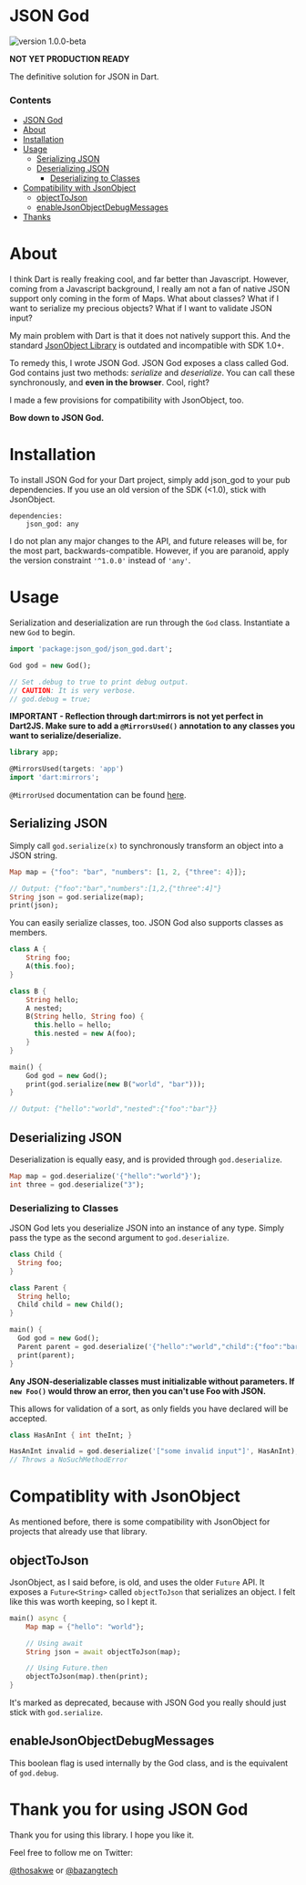 # JSON God

![version 1.0.0-beta](https://img.shields.io/badge/version-1.0.0%20(beta)-blue.svg)

**NOT YET PRODUCTION READY**

The definitive solution for JSON in Dart.

### Contents

*   [JSON God](#json-god)
*   [About](#about)
*   [Installation](#installation)
*   [Usage](#usage)
    *   [Serializing JSON](#serializing-json)
    *   [Deserializing JSON](#deserializing-json)
        *   [Deserializing to Classes](#deserializing-to-classes)
*   [Compatibility with JsonObject](#compatiblity-with-jsonobject)
    *   [objectToJson](#objecttojson)
    *   [enableJsonObjectDebugMessages](#enablejsonobjectdebugmessages)
*   [Thanks](#thank-you-for-using-jsongod)

# About

I think Dart is really freaking cool, and far better than Javascript. However, coming
from a Javascript background, I really am not a fan of native JSON support only
coming in the form of Maps. What about classes? What if I want to serialize my
precious objects? What if I want to validate JSON input?

My main problem with Dart is that it does not natively support this. And the
standard [JsonObject Library](https://github.com/chrisbu/dartwatch-JsonObject)
is outdated and incompatible with SDK 1.0+.

To remedy this, I wrote JSON God. JSON God exposes a class called God.
God contains just two methods: *serialize* and *deserialize*. You can call these
synchronously, and **even in the browser**. Cool, right?

I made a few provisions for compatibility with JsonObject, too.

**Bow down to JSON God.**

# Installation

To install JSON God for your Dart project, simply add json_god to your
pub dependencies. If you use an old version of the SDK (<1.0), stick with
JsonObject.

    dependencies:
        json_god: any

I do not plan any major changes to the API, and future releases will be, for the
most part, backwards-compatible. However, if you are paranoid, apply the version
constraint `'^1.0.0'` instead of `'any'`.

# Usage

Serialization and deserialization are run through the `God` class. Instantiate a new
`God` to begin.

```dart
import 'package:json_god/json_god.dart';

God god = new God();

// Set .debug to true to print debug output.
// CAUTION: It is very verbose.
// god.debug = true;
```

**IMPORTANT - Reflection through dart:mirrors is not yet perfect in Dart2JS. Make sure
to add a `@MirrorsUsed()` annotation to any classes you want to serialize/deserialize.**

```dart
library app;

@MirrorsUsed(targets: 'app')
import 'dart:mirrors';
```

`@MirrorUsed` documentation can be found [here](https://api.dartlang.org/1.14.2/dart-mirrors/MirrorsUsed-class.html).

## Serializing JSON

Simply call `god.serialize(x)` to synchronously transform an object into a JSON
string.
```dart
Map map = {"foo": "bar", "numbers": [1, 2, {"three": 4}]};

// Output: {"foo":"bar","numbers":[1,2,{"three":4]"}
String json = god.serialize(map);
print(json);
```

You can easily serialize classes, too. JSON God also supports classes as members.
```dart
class A {
    String foo;
    A(this.foo);
}

class B {
    String hello;
    A nested;
    B(String hello, String foo) {
      this.hello = hello;
      this.nested = new A(foo);
    }
}

main() {
    God god = new God();
    print(god.serialize(new B("world", "bar")));
}

// Output: {"hello":"world","nested":{"foo":"bar"}}
```

## Deserializing JSON

Deserialization is equally easy, and is provided through `god.deserialize`.
```dart
Map map = god.deserialize('{"hello":"world"}');
int three = god.deserialize("3");
```

### Deserializing to Classes

JSON God lets you deserialize JSON into an instance of any type. Simply pass the
type as the second argument to `god.deserialize`.

```dart
class Child {
  String foo;
}

class Parent {
  String hello;
  Child child = new Child();
}

main() {
  God god = new God();
  Parent parent = god.deserialize('{"hello":"world","child":{"foo":"bar"}}', Parent);
  print(parent);
}
```

**Any JSON-deserializable classes must initializable without parameters.
If `new Foo()` would throw an error, then you can't use Foo with JSON.**

This allows for validation of a sort, as only fields you have declared will be
accepted.

```dart
class HasAnInt { int theInt; }

HasAnInt invalid = god.deserialize('["some invalid input"]', HasAnInt);
// Throws a NoSuchMethodError
```

# Compatiblity with JsonObject

As mentioned before, there is some compatibility with JsonObject for projects that
already use that library.

## objectToJson

JsonObject, as I said before, is old, and uses the older `Future` API. It exposes
a `Future<String>` called `objectToJson` that serializes an object. I felt like this
was worth keeping, so I kept it.

```dart
main() async {
    Map map = {"hello": "world"};

    // Using await
    String json = await objectToJson(map);

    // Using Future.then
    objectToJson(map).then(print);
}
```

It's marked as deprecated, because with JSON God you really should just stick with
`god.serialize`.

## enableJsonObjectDebugMessages

This boolean flag is used internally by the God class, and is the equivalent of
`god.debug`.

# Thank you for using JSON God

Thank you for using this library. I hope you like it.

Feel free to follow me on Twitter:

[@thosakwe](http://twitter.com/thosakwe)
or
[@bazangtech](http://twitter.com/bazangtech)